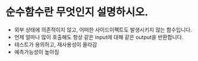 # 순수함수란 무엇인지 설명하시오.

- 외부 상태에 의존적이지 않고, 어떠한 사이드이펙트도 발생시키지 않는 함수입니다.
- 언제 얼마나 많이 호출해도 항상 같은 input에 대해 같은 output을 반환합니다.
- 테스트가 용의하고, 재사용성이 올라감
- 예측가능성이 높아짐
